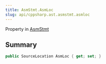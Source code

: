 ```yaml
---
title: AsmStmt.AsmLoc
slug: api/cppsharp.ast.asmstmt.asmloc
---
```

Property in [AsmStmt](/api/cppsharp/ast/asmstmt)

## Summary



```csharp
public SourceLocation AsmLoc { get; set; }
```

